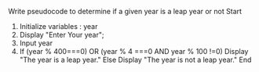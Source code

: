 Write pseudocode to determine if a given year is a leap year or not
Start

1. Initialize variables : year
2. Display "Enter Your year";
3. Input year
4. If (year % 400===0) OR (year % 4 ===0 AND year % 100 !=0)
   Display "The year is a leap year."
   Else
   Display "The year is not a leap year."
   End
